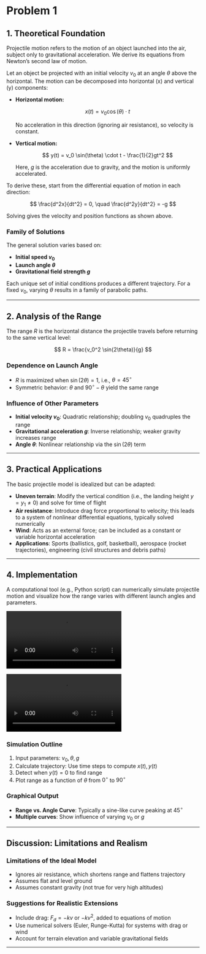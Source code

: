 # Problem 1
## 1. Theoretical Foundation

Projectile motion refers to the motion of an object launched into the air, subject only to gravitational acceleration. We derive its equations from Newton’s second law of motion.

Let an object be projected with an initial velocity $v_0$ at an angle $\theta$ above the horizontal. The motion can be decomposed into horizontal (x) and vertical (y) components:

* **Horizontal motion:**

  $$
  x(t) = v_0 \cos(\theta) \cdot t
  $$

  No acceleration in this direction (ignoring air resistance), so velocity is constant.

* **Vertical motion:**

  $$
  y(t) = v_0 \sin(\theta) \cdot t - \frac{1}{2}gt^2
  $$

  Here, $g$ is the acceleration due to gravity, and the motion is uniformly accelerated.

To derive these, start from the differential equation of motion in each direction:

$$
\frac{d^2x}{dt^2} = 0, \quad \frac{d^2y}{dt^2} = -g
$$

Solving gives the velocity and position functions as shown above.

### Family of Solutions

The general solution varies based on:

* **Initial speed $v_0$**
* **Launch angle $\theta$**
* **Gravitational field strength $g$**

Each unique set of initial conditions produces a different trajectory. For a fixed $v_0$, varying $\theta$ results in a family of parabolic paths.

---

## 2. Analysis of the Range

The range $R$ is the horizontal distance the projectile travels before returning to the same vertical level:

$$
R = \frac{v_0^2 \sin(2\theta)}{g}
$$

### Dependence on Launch Angle

* $R$ is maximized when $\sin(2\theta) = 1$, i.e., $\theta = 45^\circ$
* Symmetric behavior: $\theta$ and $90^\circ - \theta$ yield the same range

### Influence of Other Parameters

* **Initial velocity $v_0$**: Quadratic relationship; doubling $v_0$ quadruples the range
* **Gravitational acceleration $g$**: Inverse relationship; weaker gravity increases range
* **Angle $\theta$**: Nonlinear relationship via the $\sin(2\theta)$ term

---

## 3. Practical Applications

The basic projectile model is idealized but can be adapted:

* **Uneven terrain**: Modify the vertical condition (i.e., the landing height $y = y_1 \neq 0$) and solve for time of flight
* **Air resistance**: Introduce drag force proportional to velocity; this leads to a system of nonlinear differential equations, typically solved numerically
* **Wind**: Acts as an external force; can be included as a constant or variable horizontal acceleration
* **Applications**: Sports (ballistics, golf, basketball), aerospace (rocket trajectories), engineering (civil structures and debris paths)

---

## 4. Implementation

A computational tool (e.g., Python script) can numerically simulate projectile motion and visualize how the range varies with different launch angles and parameters.

<video controls src="projectile_motion.gif.mp4" title="docs/1 Physics/1 Mechanics/projectile_motion.gif.mp4"></video>

<video controls src="../projectile_motion_no_air_resistance.gif.mp4" title="Title"></video>



### Simulation Outline

1. Input parameters: $v_0, \theta, g$
2. Calculate trajectory: Use time steps to compute $x(t), y(t)$
3. Detect when $y(t) = 0$ to find range
4. Plot range as a function of $\theta$ from $0^\circ$ to $90^\circ$

### Graphical Output

* **Range vs. Angle Curve**: Typically a sine-like curve peaking at $45^\circ$
* **Multiple curves**: Show influence of varying $v_0$ or $g$

---

## Discussion: Limitations and Realism

### Limitations of the Ideal Model

* Ignores air resistance, which shortens range and flattens trajectory
* Assumes flat and level ground
* Assumes constant gravity (not true for very high altitudes)

### Suggestions for Realistic Extensions

* Include drag: $F_d = -kv$ or $-kv^2$, added to equations of motion
* Use numerical solvers (Euler, Runge-Kutta) for systems with drag or wind
* Account for terrain elevation and variable gravitational fields
---
